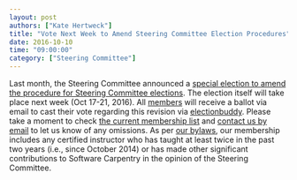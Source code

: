 ```yaml
---
layout: post
authors: ["Kate Hertweck"]
title: "Vote Next Week to Amend Steering Committee Election Procedures"
date: 2016-10-10
time: "09:00:00"
category: ["Steering Committee"]
---
```


Last month, the Steering Committee announced a 
[special election to amend the procedure for Steering Committee elections]({{site.url}}/blog/2016/09/election-procedures.html). 
The election itself will take place next week (Oct 17-21, 2016).
All [members]({{site.url}}/scf/members/) will receive a ballot 
via email to cast their vote regarding this revision via [electionbuddy](http://electionbuddy.com).
Please take a moment to check [the current membership list]({{site.url}}/scf/members/)
and [contact us by email](mailto:admin@software-carpentry.org?subject=SCF%20membership) to let us know of any omissions.
As per [our bylaws]({{site.url}}/scf/),
our membership includes any certified instructor who has taught at least twice in the past two years
(i.e., since October 2014) or has made other significant contributions to Software Carpentry in the opinion of the Steering Committee.
